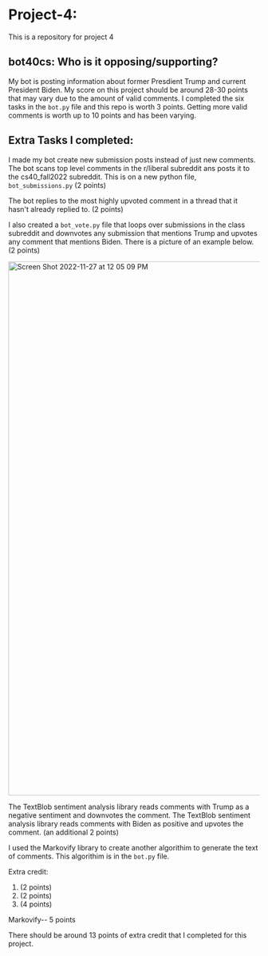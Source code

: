 # Project-4:
This is a repository for project 4
## bot40cs: Who is it opposing/supporting?

My bot is posting information about former Presdient Trump and current President Biden. My score on this project should be around 28-30 points that may vary due to the amount of valid comments. I completed the six tasks in the `bot.py` file and this repo is worth 3 points. Getting more valid comments is worth up to 10 points and has been varying. 


## Extra Tasks I completed:

I made my bot create new submission posts instead of just new comments. The bot scans top level comments in the r/liberal subreddit ans posts it to the cs40_fall2022 subreddit.
This is on a new python file, `bot_submissions.py` (2 points)

The bot replies to the most highly upvoted comment in a thread that it hasn't already replied to. (2 points)

I also created a `bot_vote.py` file that loops over submissions in the class subreddit and downvotes any submission that mentions Trump and upvotes any comment that mentions Biden. There is a picture of an example below. (2 points)


<img width="1069" alt="Screen Shot 2022-11-27 at 12 05 09 PM" src="https://user-images.githubusercontent.com/112538914/204158062-c292e98e-7bbc-4f71-a869-d9165397e271.png">


The TextBlob sentiment analysis library reads comments with Trump as a negative sentiment and downvotes the comment. The TextBlob sentiment analysis library reads comments with Biden as positive and upvotes the comment. (an additional 2 points)

I used the Markovify library to create another algorithim to generate the text of comments. This algorithim is in the `bot.py` file. 

Extra credit:
1. (2 points)
3. (2 points)
4. (4 points)

Markovify-- 5 points 

There should be around 13 points of extra credit that I completed for this project.


